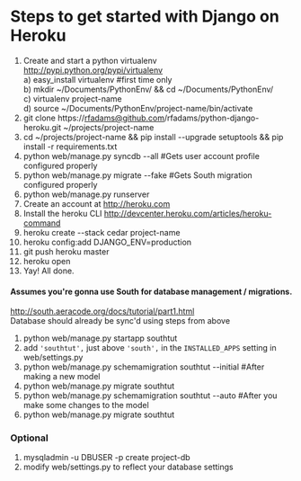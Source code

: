 # Steps to get started with Django on Heroku
1. Create and start a python virtualenv http://pypi.python.org/pypi/virtualenv  
    a) easy_install virtualenv #first time only  
    b) mkdir ~/Documents/PythonEnv/ && cd ~/Documents/PythonEnv/  
    c) virtualenv project-name  
    d) source ~/Documents/PythonEnv/project-name/bin/activate  
2. git clone https://rfadams@github.com/rfadams/python-django-heroku.git ~/projects/project-name
3. cd ~/projects/project-name && pip install --upgrade setuptools && pip install -r requirements.txt
4. python web/manage.py syncdb --all #Gets user account profile configured properly
5. python web/manage.py migrate --fake #Gets South migration configured properly
4. python web/manage.py runserver
5. Create an account at http://heroku.com
6. Install the heroku CLI http://devcenter.heroku.com/articles/heroku-command
7. heroku create --stack cedar project-name
8. heroku config:add DJANGO_ENV=production
9. git push heroku master
10. heroku open
11. Yay! All done.

#### Assumes you're gonna use South for database management / migrations. 

http://south.aeracode.org/docs/tutorial/part1.html  
Database should already be sync'd using steps from above  

1. python web/manage.py startapp southtut  
2. add `'southtut',` just above `'south',` in the `INSTALLED_APPS` setting in web/settings.py  
3. python web/manage.py schemamigration southtut --initial #After making a new model  
4. python web/manage.py migrate southtut  
5. python web/manage.py schemamigration southtut --auto #After you make some changes to the model  
6. python web/manage.py migrate southtut  

### Optional
1. mysqladmin -u DBUSER -p create project-db
2. modify web/settings.py to reflect your database settings
